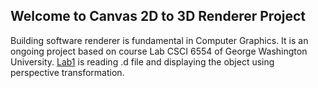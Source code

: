 ## Welcome to Canvas 2D to 3D Renderer Project
Building software renderer is fundamental in Computer Graphics.
It is an ongoing project based on course Lab CSCI 6554 of George Washington University.
[Lab1](./Lab1/index.html) is reading .d file and displaying the object using perspective transformation.
